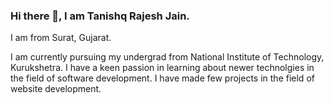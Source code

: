 ### Hi there 👋, I am Tanishq Rajesh Jain.
  
   
   I am from Surat, Gujarat.
   
   
   I am currently pursuing my undergrad from National Institute of Technology, Kurukshetra.
   I have a keen passion in learning about newer technolgies in the field of software development. 
   I have made few projects in the field of website development. 
   
   
<!--
**Tanjaint21/tanjaint21** is a ✨ _special_ ✨ repository because its `README.md` (this file) appears on your GitHub profile.

Here are some ideas to get you started:

- 🔭 I’m currently working on ...
- 🌱 I’m currently learning ...
- 👯 I’m looking to collaborate on ...
- 🤔 I’m looking for help with ...
- 💬 Ask me about ...
- 📫 How to reach me: ...
- 😄 Pronouns: ...
- ⚡ Fun fact: ...
-->
